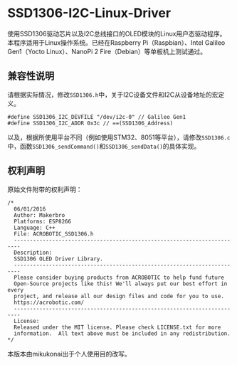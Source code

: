 # SSD1306-I2C-Linux-Driver

使用SSD1306驱动芯片以及I2C总线接口的OLED模块的Linux用户态驱动程序。本程序适用于Linux操作系统。已经在Raspberry Pi（Raspbian）、Intel Galileo Gen1（Yocto Linux）、NanoPi 2 Fire（Debian）等单板机上测试通过。

## 兼容性说明

请根据实际情况，修改`SSD1306.h`中，关于I2C设备文件和I2C从设备地址的宏定义。

    #define SSD1306_I2C_DEVFILE "/dev/i2c-0" // Galileo Gen1
    #define SSD1306_I2C_ADDR 0x3c // ==(SSD1306_Address)

以及，根据所使用平台不同（例如使用STM32、8051等平台），请修改`SSD1306.c`中，函数`SSD1306_sendCommand()`和`SSD1306_sendData()`的具体实现。

## 权利声明

原始文件附带的权利声明：

    /*
      06/01/2016
      Author: Makerbro
      Platforms: ESP8266
      Language: C++
      File: ACROBOTIC_SSD1306.h
      ------------------------------------------------------------------------
      Description: 
      SSD1306 OLED Driver Library.
      ------------------------------------------------------------------------
      Please consider buying products from ACROBOTIC to help fund future
      Open-Source projects like this! We'll always put our best effort in every
      project, and release all our design files and code for you to use. 
      https://acrobotic.com/
      ------------------------------------------------------------------------
      License:
      Released under the MIT license. Please check LICENSE.txt for more
      information.  All text above must be included in any redistribution. 
    */

本版本由mikukonai出于个人使用目的改写。
